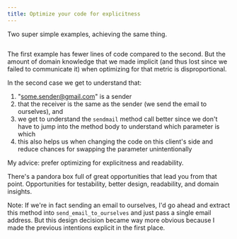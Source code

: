 ```yaml
---
title: Optimize your code for explicitness
---
```



Two super simple examples, achieving the same thing.

![]()

The first example has fewer lines of code compared to the second. But the amount of domain knowledge that we made implicit (and thus lost since we failed to communicate it) when optimizing for that metric is disproportional.

In the second case we get to understand that:
1) "some.sender@gmail.com" is a sender
2) that the receiver is the same as the sender (we send the email to ourselves), and
3) we get to understand the `sendmail` method call better since we don't have to jump into the method body to understand which parameter is which
4) this also helps us when changing the code on this client's side and reduce chances for swapping the parameter unintentionally

My advice: prefer optimizing for explicitness and readability.

There's a pandora box full of great opportunities that lead you from that point. Opportunities for testability, better design, readability, and domain insights.

Note: If we're in fact sending an email to ourselves, I'd go ahead and extract this method into `send_email_to_ourselves` and just pass a single email address.
But this design decision became way more obvious because I made the previous intentions explicit in the first place.
